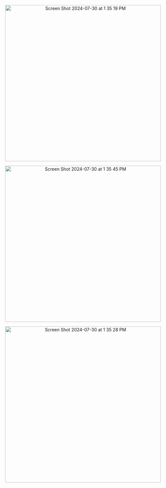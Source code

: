 <p align="center"><img width="498" alt="Screen Shot 2024-07-30 at 1 35 19 PM" src="https://github.com/user-attachments/assets/40210700-f820-4c79-a8dc-26bbfc0a2783"></p>
<p align="center"><img width="498" alt="Screen Shot 2024-07-30 at 1 35 45 PM" src="https://github.com/user-attachments/assets/1eebb53f-e8ec-445a-9196-a72702d678f2"></p>
<p align="center"><img width="498" alt="Screen Shot 2024-07-30 at 1 35 28 PM" src="https://github.com/user-attachments/assets/9fbbc536-b818-4780-8e3d-f0ef76ee2b39"></p>
